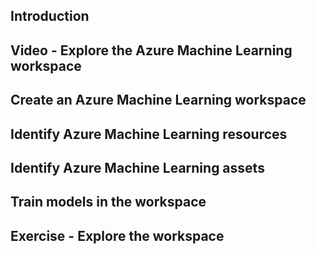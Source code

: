 ## Introduction
## Video - Explore the Azure Machine Learning workspace
## Create an Azure Machine Learning workspace
## Identify Azure Machine Learning resources
## Identify Azure Machine Learning assets
## Train models in the workspace
## Exercise - Explore the workspace